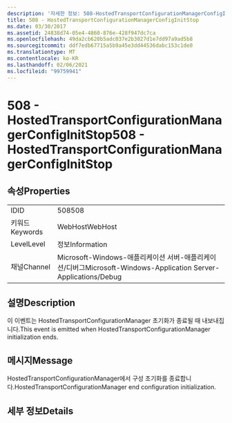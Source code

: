 ```yaml
---
description: '자세한 정보: 508-HostedTransportConfigurationManagerConfigInitStop'
title: 508 - HostedTransportConfigurationManagerConfigInitStop
ms.date: 03/30/2017
ms.assetid: 24838d74-05e4-4860-876e-428f947dc7ca
ms.openlocfilehash: 49da2cb620b5adc037e2b3027d1e7dd97a9ad5b8
ms.sourcegitcommit: ddf7edb67715a5b9a45e3dd44536dabc153c1de0
ms.translationtype: MT
ms.contentlocale: ko-KR
ms.lasthandoff: 02/06/2021
ms.locfileid: "99759941"
---
```

# <a name="508---hostedtransportconfigurationmanagerconfiginitstop"></a><span data-ttu-id="985fb-103">508 - HostedTransportConfigurationManagerConfigInitStop</span><span class="sxs-lookup"><span data-stu-id="985fb-103">508 - HostedTransportConfigurationManagerConfigInitStop</span></span>

## <a name="properties"></a><span data-ttu-id="985fb-104">속성</span><span class="sxs-lookup"><span data-stu-id="985fb-104">Properties</span></span>  
  
|||  
|-|-|  
|<span data-ttu-id="985fb-105">ID</span><span class="sxs-lookup"><span data-stu-id="985fb-105">ID</span></span>|<span data-ttu-id="985fb-106">508</span><span class="sxs-lookup"><span data-stu-id="985fb-106">508</span></span>|  
|<span data-ttu-id="985fb-107">키워드</span><span class="sxs-lookup"><span data-stu-id="985fb-107">Keywords</span></span>|<span data-ttu-id="985fb-108">WebHost</span><span class="sxs-lookup"><span data-stu-id="985fb-108">WebHost</span></span>|  
|<span data-ttu-id="985fb-109">Level</span><span class="sxs-lookup"><span data-stu-id="985fb-109">Level</span></span>|<span data-ttu-id="985fb-110">정보</span><span class="sxs-lookup"><span data-stu-id="985fb-110">Information</span></span>|  
|<span data-ttu-id="985fb-111">채널</span><span class="sxs-lookup"><span data-stu-id="985fb-111">Channel</span></span>|<span data-ttu-id="985fb-112">Microsoft-Windows-애플리케이션 서버-애플리케이션/디버그</span><span class="sxs-lookup"><span data-stu-id="985fb-112">Microsoft-Windows-Application Server-Applications/Debug</span></span>|  
  
## <a name="description"></a><span data-ttu-id="985fb-113">설명</span><span class="sxs-lookup"><span data-stu-id="985fb-113">Description</span></span>  

 <span data-ttu-id="985fb-114">이 이벤트는 HostedTransportConfigurationManager 초기화가 종료될 때 내보내집니다.</span><span class="sxs-lookup"><span data-stu-id="985fb-114">This event is emitted when HostedTransportConfigurationManager initialization ends.</span></span>  
  
## <a name="message"></a><span data-ttu-id="985fb-115">메시지</span><span class="sxs-lookup"><span data-stu-id="985fb-115">Message</span></span>  

 <span data-ttu-id="985fb-116">HostedTransportConfigurationManager에서 구성 초기화를 종료합니다.</span><span class="sxs-lookup"><span data-stu-id="985fb-116">HostedTransportConfigurationManager end configuration initialization.</span></span>  
  
## <a name="details"></a><span data-ttu-id="985fb-117">세부 정보</span><span class="sxs-lookup"><span data-stu-id="985fb-117">Details</span></span>
